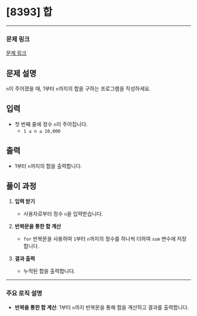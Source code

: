 # [8393] 합

---

### 문제 링크
[문제 링크](https://www.acmicpc.net/problem/8393)

## 문제 설명
`n`이 주어졌을 때, 1부터 `n`까지의 합을 구하는 프로그램을 작성하세요.

## 입력
- 첫 번째 줄에 정수 `n`이 주어집니다.
  - `1 ≤ n ≤ 10,000`

## 출력
- 1부터 `n`까지의 합을 출력합니다.

## 풀이 과정

1. **입력 받기**
   - 사용자로부터 정수 `n`을 입력받습니다.
   
2. **반복문을 통한 합 계산**
   - `for` 반복문을 사용하여 `1`부터 `n`까지의 정수를 하나씩 더하여 `sum` 변수에 저장합니다.

3. **결과 출력**
   - 누적된 합을 출력합니다.

---

### 주요 로직 설명

- **반복을 통한 합 계산**: 1부터 `n`까지 반복문을 통해 합을 계산하고 결과를 출력합니다.
